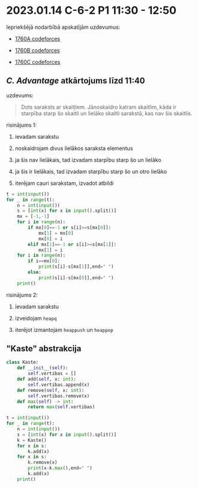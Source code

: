 # 2023.01.14 C-6-2 P1 11:30 - 12:50

Iepriekšējā nodarbībā apskatījām uzdevumus:

* [1760A codeforces](https://codeforces.com/contest/1760/problem/A)

* [1760B codeforces](https://codeforces.com/contest/1760/problem/B)

* [1760C codeforces](https://codeforces.com/contest/1760/problem/C)

## *C. Advantage* atkārtojums līzd 11:40

uzdevums:

> Dots saraksts ar skaitļiem. Jānoskaidro katram skaitlim, kāda ir starpība starp šo skaitli un lielāko skaitli sarakstā, kas nav šis skaitlis.

risinājums 1:

1. ievadam sarakstu

2. noskaidrojam divus lielākos saraksta elementus

3. ja šis nav lielākais, tad izvadam starpību starp šo un lielāko

4. ja šis ir lielākais, tad izvadam starpību starp šo un otro lielāko

5. iterējam cauri sarakstam, izvadot atbildi

```python
t = int(input())
for _ in range(t):
    n = int(input())
    s = [int(x) for x in input().split()]
    mx = [-1,-1]
    for i in range(n):
        if mx[0]==-1 or s[i]>=s[mx[0]]:
            mx[1] = mx[0]
            mx[0] = i
        elif mx[1]==-1 or s[i]>=s[mx[1]]:
            mx[1] = i
    for i in range(n):
        if i==mx[0]:
            print(s[i]-s[mx[1]],end=" ")
        else:
            print(s[i]-s[mx[0]],end=" ")
    print()
```

risinājums 2:

1. ievadam sarakstu

2. izveidojam `heapq`

3. iterējot izmantojam `heappush` un `heappop`

## "Kaste" abstrakcija

```python
class Kaste:
    def __init__(self):
        self.vertibas = []
    def add(self, x: int):
        self.vertibas.append(x)
    def remove(self, x: int):
        self.vertibas.remove(x)
    def max(self) -> int:
        return max(self.vertibas)

t = int(input())
for _ in range(t):
    n = int(input())
    s = [int(x) for x in input().split()]
    k = Kaste()
    for x in s:
        k.add(x)
    for x in s:
        k.remove(x)
        print(x-k.max(),end=" ")
        k.add(x)
    print()
```


